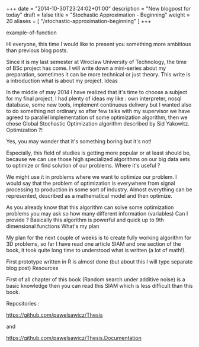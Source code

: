 +++
date = "2014-10-30T23:24:02+01:00"
description = "New blogpost for today"
draft = false
title = "Stochastic Approximation - Beginning"
weight = 20
aliases = [
    "/stochastic-approximation-beginning"
]
+++

example-of-function

Hi everyone, this time I would like to present you something more ambitious than previous blog posts.

Since it is my last semester at Wroclaw University of Technology, the time of BSc project has come. I will write down a mini-series about my preparation, sometimes it can be more technical or just theory. This write is a introduction what is about my project.
Ideas

In the middle of may 2014 I have realized that it's time to choose a subject for my final project, I had plenty of ideas my like : own interpreter, nosql database, some new tools, implement continuous delivery  but I wanted also to do something not ordinary so after few talks with my supervisor we have agreed to parallel implementation of some optimization algorithm, then we chose Global Stochastic Optimization algorithm described by Sid Yakowitz.
Optimization ?!

Yes, you may wonder that it's something boring but it's not!

Especially, this field of studies is getting more popular or at least should be, because we can use those high specialized algorithms on our big data sets to optimize or find solution of our problems.
Where it's useful ?

We might use it in problems where we want to optimize our problem. I would say that the problem of optimization is everywhere from signal processing to production in some sort of industry. Almost everything can be represented, described as a mathematical model and then optimize.

As you already know that this algorithm can solve some optimization problems you may ask so how many different information (variables) Can I provide ? Basically this algorithm is powerful and quick up to 9th dimensional functions
 What's my plan

My plan for the next couple of weeks is to create fully working algorithm for 3D problems, so far I have read one article SIAM and one section of the book, it took quite long time to understood what is written (a lot of math!).

First prototype written in R is almost done (but about this I will type separate blog post)
Resources

First of all chapter of this book (Random search under additive noise) is a basic knowledge then you can read this SIAM which is less difficult than this book.

Repositories :

https://github.com/pawelsawicz/Thesis

and

https://github.com/pawelsawicz/Thesis.Documentation